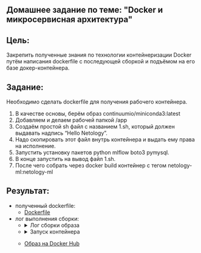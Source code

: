 ## Домашнее задание по теме: "Docker и микросервисная архитектура"

## **Цель**: 

Закрепить полученные знания по технологии контейнеризации Docker путём написания dockerfile с последующей сборкой и подъёмом на его базе докер-контейнера.

## **Задание**:
Необходимо сделать dockerfile для получения рабочего контейнера.
1.  В качестве основы, берём образ continuumio/miniconda3:latest
2.  Добавляем и делаем рабочей папкой /app 
3.  Создаём простой sh файл с названием 1.sh, который должен выдавать надпись “Hello Netology”.
4.  Надо скопировать этот файл внутрь контейнера и выдать ему права на исполнение.
5.  Запустить установку пакетов python mlflow boto3 pymysql.
6.  В конце запустить на вывод файл 1.sh.
7.  После чего собрать через docker build контейнер с тегом netology-ml:netology-ml

## **Результат**: 
- полученный dockerfile:
    * [Dockerfile](./Dockerfile)
- лог выполнения сборки:
    * <details>
        <summary>Лог сборки образа</summary>
  
        ```bash
        :~# docker build -t netology-ml:netology-ml .
        [+] Building 356.7s (10/10) FINISHED                                                                                                       docker:default
         => [internal] load .dockerignore                                                                                                                    0.1s
         => => transferring context: 2B                                                                                                                      0.0s
         => [internal] load build definition from Dockerfile                                                                                                 0.1s
         => => transferring dockerfile: 186B                                                                                                                 0.0s
         => [internal] load metadata for docker.io/continuumio/miniconda3:latest                                                                             1.7s
         => [1/5] FROM docker.io/continuumio/miniconda3:latest@sha256:42cd2ca0ece04579b6127e1a1a0f83c25a079145d408eb65e39206ac05069a77                      12.2s
         => => resolve docker.io/continuumio/miniconda3:latest@sha256:42cd2ca0ece04579b6127e1a1a0f83c25a079145d408eb65e39206ac05069a77                       0.1s
         => => sha256:a4686437ef419b54dce6e0bfa5a47a4e21b0c1615827e4697b7cc6bf016dce60 109.18MB / 109.18MB                                                   4.2s
         => => sha256:42cd2ca0ece04579b6127e1a1a0f83c25a079145d408eb65e39206ac05069a77 3.11kB / 3.11kB                                                       0.0s
         => => sha256:77f9119def83d94b7afb654b39a1c21aaa7f255518aba57de08321760c27c86a 869B / 869B                                                           0.0s
         => => sha256:a101d1f8cd1cbfc6b0e91e4f1ce03e48a6bdca7987168647044a497e57411c56 4.90kB / 4.90kB                                                       0.0s
         => => sha256:9d21b12d5fab9ab82969054d72411ce627c209257df64b6057016c981e163c30 31.42MB / 31.42MB                                                     0.9s
         => => sha256:eb0f38cf74ca793b7d7898c36d5c5b1e2fc078e4c8781e2d9de4b2e919fbf05f 50.07MB / 50.07MB                                                     1.7s
         => => extracting sha256:9d21b12d5fab9ab82969054d72411ce627c209257df64b6057016c981e163c30                                                            3.0s
         => => extracting sha256:eb0f38cf74ca793b7d7898c36d5c5b1e2fc078e4c8781e2d9de4b2e919fbf05f                                                            2.0s
         => => extracting sha256:a4686437ef419b54dce6e0bfa5a47a4e21b0c1615827e4697b7cc6bf016dce60                                                            4.4s
         => [internal] load build context                                                                                                                    0.1s
         => => transferring context: 73B                                                                                                                     0.0s
         => [2/5] WORKDIR /app                                                                                                                               8.3s
         => [3/5] COPY 1.sh /app/                                                                                                                            0.4s
         => [4/5] RUN chmod +x /app/1.sh                                                                                                                     0.7s
         => [5/5] RUN conda install -y mlflow boto3 pymysql                                                                                                 81.0s
         => exporting to image                                                                                                                             252.1s
         => => exporting layers                                                                                                                            252.0s 
         => => writing image sha256:a6a9ff3d2a2f1dfefe2bee19cf53dd1f727baa9839e1a5d5d624d6b45728fc01                                                         0.0s 
         => => naming to docker.io/library/netology-ml:netology-ml                                                                                           0.0s
        ```
      </details>
    * <details>
        <summary>Запуск контейнера</summary>
  
        ```bash
        :~# docker run netology-ml:netology-ml
        Hello Netology
        ```
      </details>
    * [Образ на Docker Hub](https://hub.docker.com/r/manokhin/netology-ml/tags)
